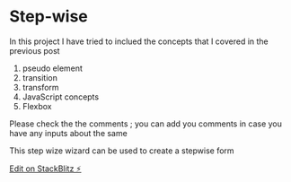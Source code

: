 # Step-wise

In this project I have tried to inclued the concepts that I covered in the previous post

1. pseudo element
2. transition
3. transform
4. JavaScript concepts
5. Flexbox

Please check the the comments ; you can add you comments in case you have any inputs about the same

This step wize wizard can be used to create a stepwise form

[Edit on StackBlitz ⚡️](https://stackblitz.com/edit/js-6trfzv)
